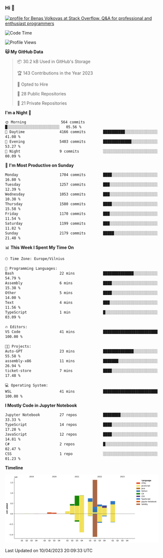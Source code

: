 ### Hi 👋
<a href="https://stackoverflow.com/users/14954249/benas-volkovas"><img src="https://stackoverflow.com/users/flair/14954249.png?theme=dark" width="208" height="58" alt="profile for Benas Volkovas at Stack Overflow, Q&amp;A for professional and enthusiast programmers" title="profile for Benas Volkovas at Stack Overflow, Q&amp;A for professional and enthusiast programmers"></a>

<!--START_SECTION:waka-->
![Code Time](http://img.shields.io/badge/Code%20Time-1%2C385%20hrs%2031%20mins-blue)

![Profile Views](http://img.shields.io/badge/Profile%20Views-0-blue)

**🐱 My GitHub Data** 

> 📦 30.2 kB Used in GitHub's Storage 
 > 
> 🏆 143 Contributions in the Year 2023
 > 
> 💼 Opted to Hire
 > 
> 📜 28 Public Repositories 
 > 
> 🔑 21 Private Repositories 
 > 
**I'm a Night 🦉** 

```text
🌞 Morning                564 commits         █░░░░░░░░░░░░░░░░░░░░░░░░   05.56 % 
🌆 Daytime                4166 commits        ██████████░░░░░░░░░░░░░░░   41.08 % 
🌃 Evening                5403 commits        █████████████░░░░░░░░░░░░   53.27 % 
🌙 Night                  9 commits           ░░░░░░░░░░░░░░░░░░░░░░░░░   00.09 % 
```
📅 **I'm Most Productive on Sunday** 

```text
Monday                   1704 commits        ████░░░░░░░░░░░░░░░░░░░░░   16.80 % 
Tuesday                  1257 commits        ███░░░░░░░░░░░░░░░░░░░░░░   12.39 % 
Wednesday                1053 commits        ███░░░░░░░░░░░░░░░░░░░░░░   10.38 % 
Thursday                 1580 commits        ████░░░░░░░░░░░░░░░░░░░░░   15.58 % 
Friday                   1170 commits        ███░░░░░░░░░░░░░░░░░░░░░░   11.54 % 
Saturday                 1199 commits        ███░░░░░░░░░░░░░░░░░░░░░░   11.82 % 
Sunday                   2179 commits        █████░░░░░░░░░░░░░░░░░░░░   21.48 % 
```


📊 **This Week I Spent My Time On** 

```text
🕑︎ Time Zone: Europe/Vilnius

💬 Programming Languages: 
Bash                     22 mins             ██████████████░░░░░░░░░░░   54.79 % 
Assembly                 6 mins              ████░░░░░░░░░░░░░░░░░░░░░   15.38 % 
Other                    5 mins              ████░░░░░░░░░░░░░░░░░░░░░   14.00 % 
Text                     4 mins              ███░░░░░░░░░░░░░░░░░░░░░░   11.56 % 
TypeScript               1 min               █░░░░░░░░░░░░░░░░░░░░░░░░   03.09 % 

🔥 Editors: 
VS Code                  41 mins             █████████████████████████   100.00 % 

🐱‍💻 Projects: 
Auto-GPT                 23 mins             ██████████████░░░░░░░░░░░   55.58 % 
assembly-x86             11 mins             ███████░░░░░░░░░░░░░░░░░░   26.94 % 
ticket-store             7 mins              ████░░░░░░░░░░░░░░░░░░░░░   17.48 % 

💻 Operating System: 
WSL                      41 mins             █████████████████████████   100.00 % 
```

**I Mostly Code in Jupyter Notebook** 

```text
Jupyter Notebook         27 repos            ████████░░░░░░░░░░░░░░░░░   33.33 % 
TypeScript               14 repos            ████░░░░░░░░░░░░░░░░░░░░░   17.28 % 
JavaScript               12 repos            ████░░░░░░░░░░░░░░░░░░░░░   14.81 % 
C#                       2 repos             █░░░░░░░░░░░░░░░░░░░░░░░░   02.47 % 
CSS                      1 repo              ░░░░░░░░░░░░░░░░░░░░░░░░░   01.23 % 
```



**Timeline**

![Lines of Code chart](https://raw.githubusercontent.com/BenasVolkovas/BenasVolkovas/main/assets/bar_graph.png)


 Last Updated on 10/04/2023 20:09:33 UTC
<!--END_SECTION:waka-->
